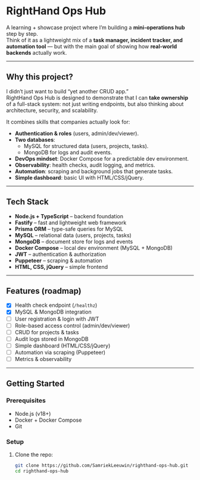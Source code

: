 # RightHand Ops Hub

A learning + showcase project where I’m building a **mini-operations hub** step by step.  
Think of it as a lightweight mix of a **task manager, incident tracker, and automation tool** — but with the main goal of showing how **real-world backends** actually work.

---

##  Why this project?
I didn’t just want to build “yet another CRUD app.”  
RightHand Ops Hub is designed to demonstrate that I can **take ownership** of a full-stack system: not just writing endpoints, but also thinking about architecture, security, and scalability.

It combines skills that companies actually look for:

-  **Authentication & roles** (users, admin/dev/viewer).  
- **Two databases**:  
  - MySQL for structured data (users, projects, tasks).  
  - MongoDB for logs and audit events.  
-  **DevOps mindset**: Docker Compose for a predictable dev environment.  
-  **Observability**: health checks, audit logging, and metrics.  
-  **Automation**: scraping and background jobs that generate tasks.  
-  **Simple dashboard**: basic UI with HTML/CSS/jQuery.

---

##  Tech Stack
- **Node.js + TypeScript** – backend foundation  
- **Fastify** – fast and lightweight web framework  
- **Prisma ORM** – type-safe queries for MySQL  
- **MySQL** – relational data (users, projects, tasks)  
- **MongoDB** – document store for logs and events  
- **Docker Compose** – local dev environment (MySQL + MongoDB)  
- **JWT** – authentication & authorization  
- **Puppeteer** – scraping & automation  
- **HTML, CSS, jQuery** – simple frontend  

---

##  Features (roadmap)
- [x] Health check endpoint (`/healthz`)  
- [x] MySQL & MongoDB integration  
- [ ] User registration & login with JWT  
- [ ] Role-based access control (admin/dev/viewer)  
- [ ] CRUD for projects & tasks  
- [ ] Audit logs stored in MongoDB  
- [ ] Simple dashboard (HTML/CSS/jQuery)  
- [ ] Automation via scraping (Puppeteer)  
- [ ] Metrics & observability  

---

##  Getting Started

### Prerequisites
- Node.js (v18+)  
- Docker + Docker Compose  
- Git  

### Setup
1. Clone the repo:  
   ```bash
   git clone https://github.com/SamriekLeeuwin/righthand-ops-hub.git
   cd righthand-ops-hub
